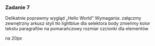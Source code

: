 
### Zadanie 7
Delikatnie poprawmy wygląd „Hello World”
Wymagania:
 załączmy zewnętrzny arkusz styli
 tło lightblue dla selektora body
 zmieńmy kolor tekstu paragrafów na pomarańczowy
 rozmiar czcionki dla elementów <div> na 20px
